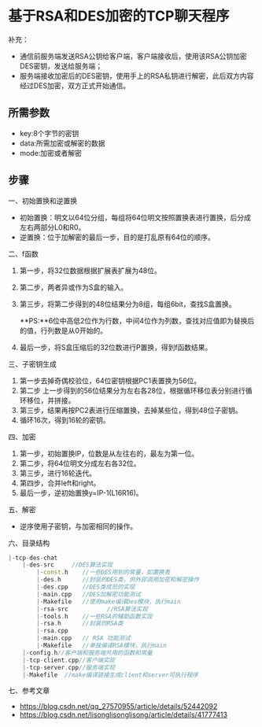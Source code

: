 # 基于RSA和DES加密的TCP聊天程序 

补充：

- 通信前服务端发送RSA公钥给客户端，客户端接收后，使用该RSA公钥加密DES密钥，发送给服务端；
- 服务端接收加密后的DES密钥，使用手上的RSA私钥进行解密，此后双方内容经过DES加密，双方正式开始通信。

## 所需参数

- key:8个字节的密钥
- data:所需加密或解密的数据
- mode:加密或者解密

## 步骤

一、初始置换和逆置换

- 初始置换：明文以64位分组，每组将64位明文按照置换表进行置换，后分成左右两部分L0和R0。
- 逆置换：位于加解密的最后一步，目的是打乱原有64位的顺序。

二、f函数

1. 第一步，将32位数据根据扩展表扩展为48位。

2. 第二步，两者异或作为S盒的输入。

3. 第三步，将第二步得到的48位结果分为8组，每组6bit，查找S盒置换。

   **PS:**6位中高低2位作为行数，中间4位作为列数，查找对应值即为替换后的值，行列数是从0开始的。

4. 最后一步，将S盒压缩后的32位数进行P置换，得到f函数结果。

三、子密钥生成

1. 第一步去掉奇偶校验位，64位密钥根据PC1表置换为56位。
2. 第二步 上一步得到的56位结果分为左右各28位，根据循环移位表分别进行循环移位，并拼接。
3. 第三步，结果再按PC2表进行压缩置换，去掉某些位，得到48位子密钥。
4. 循环16次，得到16轮的密钥。

四、加密

1. 第一步，初始置换IP，位数是从左往右的，最左为第一位。
2. 第二步，将64位明文分成左右各32位。
3. 第三步，进行16轮迭代。
4. 第四步，合并left和right。
5. 最后一步，逆初始置换y=IP-1(L16R16)。

五、解密

- 逆序使用子密钥，与加密相同的操作。

六、目录结构

```c++
|-tcp-des-chat
    |-des-src     //DES算法实现
        |-const.h    //一些DES用到的常量，如置换表
        |-des.h      //封装的DES类，供外部调用加密和解密操作
        |-des.cpp    //DES类成员的实现
        |-main.cpp   //DES加解密功能测试
        |-Makefile   //使用make编译Des模块，执行main
		|-rsa-src	  		//RSA算法实现
        |-tools.h    //一些RSA的辅助函数实现
        |-rsa.h      //封装的RSA类
        |-rsa.cpp    
        |-main.cpp   // RSA 功能测试
        |-Makefile   //单独编译RSA模块，执行main
    |-config.h//客户端和服务端共用的函数和常量
    |-tcp-client.cpp//客户端实现
    |-tcp-server.cpp//服务端实现
    |-Makefile	//make编译链接生成client和server可执行程序

```

七、参考文章

- <https://blog.csdn.net/qq_27570955/article/details/52442092>
- <https://blog.csdn.net/lisonglisonglisong/article/details/41777413>
